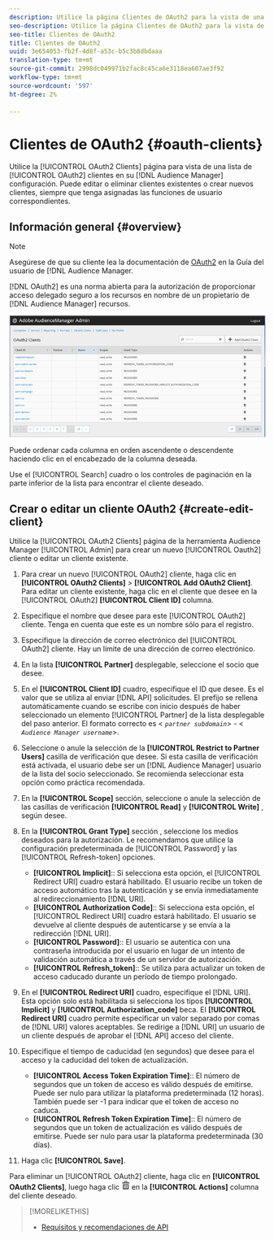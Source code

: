 ```yaml
---
description: Utilice la página Clientes de OAuth2 para la vista de una lista de clientes de OAuth2 en la configuración del Audience Manager. Puede editar o eliminar clientes existentes o crear nuevos clientes, siempre que tenga asignadas las funciones de usuario correspondientes.
seo-description: Utilice la página Clientes de OAuth2 para la vista de una lista de clientes de OAuth2 en la configuración del Audience Manager. Puede editar o eliminar clientes existentes o crear nuevos clientes, siempre que tenga asignadas las funciones de usuario correspondientes.
seo-title: Clientes de OAuth2
title: Clientes de OAuth2
uuid: 3e654053-fb2f-4d8f-a53c-b5c3b8dbdaaa
translation-type: tm+mt
source-git-commit: 2998dc049971b2fac8c45ca6e3118ea607ae3f92
workflow-type: tm+mt
source-wordcount: '597'
ht-degree: 2%

---
```



# Clientes de OAuth2 {#oauth-clients}

Utilice la [!UICONTROL OAuth2 Clients] página para vista de una lista de [!UICONTROL OAuth2] clientes en su [!DNL Audience Manager] configuración. Puede editar o eliminar clientes existentes o crear nuevos clientes, siempre que tenga asignadas las funciones de usuario correspondientes.

## Información general {#overview}

<!-- c_oauth.xml -->

>[!NOTE]
>
>Asegúrese de que su cliente lea la documentación de [OAuth2](https://docs.adobe.com/content/help/en/audience-manager/user-guide/api-and-sdk-code/rest-apis/aam-api-getting-started.html#oauth) en la Guía del usuario de [!DNL Audience Manager.

[!DNL OAuth2] es una norma abierta para la autorización de proporcionar acceso delegado seguro a los recursos en nombre de un propietario de [!DNL Audience Manager] recursos.

![](assets/oauth.png)

Puede ordenar cada columna en orden ascendente o descendente haciendo clic en el encabezado de la columna deseada.

Use el [!UICONTROL Search] cuadro o los controles de paginación en la parte inferior de la lista para encontrar el cliente deseado.

## Crear o editar un cliente OAuth2 {#create-edit-client}

<!-- t_create_edit_auth.xml -->

Utilice la [!UICONTROL OAuth2 Clients] página de la herramienta Audience Manager [!UICONTROL Admin] para crear un nuevo [!UICONTROL Oauth2] cliente o editar un cliente existente.

1. Para crear un nuevo [!UICONTROL OAuth2] cliente, haga clic en **[!UICONTROL OAuth2 Clients]** > **[!UICONTROL Add OAuth2 Client]**. Para editar un cliente existente, haga clic en el cliente que desee en la [!UICONTROL OAuth2] **[!UICONTROL Client ID]** columna.
1. Especifique el nombre que desee para este [!UICONTROL OAuth2] cliente. Tenga en cuenta que este es un nombre sólo para el registro.
1. Especifique la dirección de correo electrónico del [!UICONTROL OAuth2] cliente. Hay un límite de una dirección de correo electrónico.
1. En la lista **[!UICONTROL Partner]** desplegable, seleccione el socio que desee.
1. En el **[!UICONTROL Client ID]** cuadro, especifique el ID que desee. Es el valor que se utiliza al enviar [!DNL API] solicitudes. El prefijo se rellena automáticamente cuando se escribe con inicio después de haber seleccionado un elemento [!UICONTROL Partner] de la lista desplegable del paso anterior. El formato correcto es &lt; *`partner subdomain`*> - &lt; *`Audience Manager username`*>.
1. Seleccione o anule la selección de la **[!UICONTROL Restrict to Partner Users]** casilla de verificación que desee. Si esta casilla de verificación está activada, el usuario debe ser un [!DNL Audience Manager] usuario de la lista del socio seleccionado. Se recomienda seleccionar esta opción como práctica recomendada.
1. En la **[!UICONTROL Scope]** sección, seleccione o anule la selección de las casillas de verificación **[!UICONTROL Read]** y **[!UICONTROL Write]** , según desee.
1. En la **[!UICONTROL Grant Type]** sección , seleccione los medios deseados para la autorización. Le recomendamos que utilice la configuración predeterminada de [!UICONTROL Password] y las [!UICONTROL Refresh-token] opciones.

   * **[!UICONTROL Implicit]**:: Si selecciona esta opción, el [!UICONTROL Redirect URI] cuadro estará habilitado. El usuario recibe un token de acceso automático tras la autenticación y se envía inmediatamente al redireccionamiento [!DNL URI].
   * **[!UICONTROL Authorization Code]**:: Si selecciona esta opción, el [!UICONTROL Redirect URI] cuadro estará habilitado. El usuario se devuelve al cliente después de autenticarse y se envía a la redirección [!DNL URI].
   * **[!UICONTROL Password]**:: El usuario se autentica con una contraseña introducida por el usuario en lugar de un intento de validación automática a través de un servidor de autorización.
   * **[!UICONTROL Refresh_token]**:: Se utiliza para actualizar un token de acceso caducado durante un período de tiempo prolongado.

1. En el **[!UICONTROL Redirect URI]** cuadro, especifique el [!DNL URI]. Esta opción solo está habilitada si selecciona los tipos **[!UICONTROL Implicit]** y **[!UICONTROL Authorization_code]** beca. El **[!UICONTROL Redirect URI]** cuadro permite especificar un valor separado por comas de [!DNL URI] valores aceptables. Se redirige a [!DNL URI] un usuario de un cliente después de aprobar el [!DNL API] acceso del cliente.
1. Especifique el tiempo de caducidad (en segundos) que desee para el acceso y la caducidad del token de actualización.

   * **[!UICONTROL Access Token Expiration Time]**:: El número de segundos que un token de acceso es válido después de emitirse. Puede ser nulo para utilizar la plataforma predeterminada (12 horas). También puede ser -1 para indicar que el token de acceso no caduca.
   * **[!UICONTROL Refresh Token Expiration Time]**:: El número de segundos que un token de actualización es válido después de emitirse. Puede ser nulo para usar la plataforma predeterminada (30 días).

1. Haga clic **[!UICONTROL Save]**.

Para eliminar un [!UICONTROL OAuth2] cliente, haga clic en **[!UICONTROL OAuth2 Clients]**, luego haga clic ![](assets/icon_delete.png) en la **[!UICONTROL Actions]** columna del cliente deseado.

>[!MORELIKETHIS]
>
>* [Requisitos y recomendaciones de API](../admin-oauth2/aam-admin-api-requirements.md)

